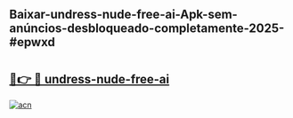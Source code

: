 ## Baixar-undress-nude-free-ai-Apk-sem-anúncios-desbloqueado-completamente-2025-#epwxd

# <h2><a href="https://ainizakaria.my?title=undress-nude-free-ai&ref=20M">🔗👉 🔴 undress-nude-free-ai</a></h2>

[![acn](https://github.com/user-attachments/assets/0f9c940e-d8b0-45ae-aac7-cd30a18b3e1c)](https://ainizakaria.my?title=undress-nude-free-ai&ref=20M)

